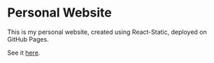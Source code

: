 # Personal Website

This is my personal website, created using React-Static, deployed on GitHub Pages.

See it [here](https://djiang9001.github.io).